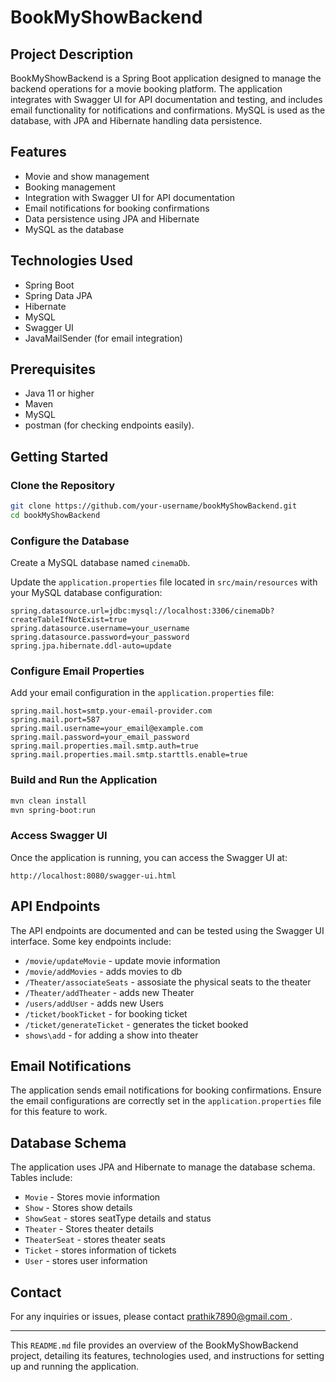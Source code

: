 # BookMyShowBackend

## Project Description

BookMyShowBackend is a Spring Boot application designed to manage the backend operations for a movie booking platform. The application integrates with Swagger UI for API documentation and testing, and includes email functionality for notifications and confirmations. MySQL is used as the database, with JPA and Hibernate handling data persistence.

## Features

- Movie and show management
- Booking management
- Integration with Swagger UI for API documentation
- Email notifications for booking confirmations
- Data persistence using JPA and Hibernate
- MySQL as the database

## Technologies Used

- Spring Boot
- Spring Data JPA
- Hibernate
- MySQL
- Swagger UI
- JavaMailSender (for email integration)

## Prerequisites

- Java 11 or higher
- Maven
- MySQL
- postman (for checking endpoints easily).

## Getting Started

### Clone the Repository

```bash
git clone https://github.com/your-username/bookMyShowBackend.git
cd bookMyShowBackend
```

### Configure the Database

Create a MySQL database named `cinemaDb`.

Update the `application.properties` file located in `src/main/resources` with your MySQL database configuration:

```properties
spring.datasource.url=jdbc:mysql://localhost:3306/cinemaDb?createTableIfNotExist=true
spring.datasource.username=your_username
spring.datasource.password=your_password
spring.jpa.hibernate.ddl-auto=update
```

### Configure Email Properties

Add your email configuration in the `application.properties` file:

```properties
spring.mail.host=smtp.your-email-provider.com 
spring.mail.port=587
spring.mail.username=your_email@example.com
spring.mail.password=your_email_password
spring.mail.properties.mail.smtp.auth=true
spring.mail.properties.mail.smtp.starttls.enable=true
```

### Build and Run the Application

```bash
mvn clean install
mvn spring-boot:run
```

### Access Swagger UI

Once the application is running, you can access the Swagger UI at:

```
http://localhost:8080/swagger-ui.html
```

## API Endpoints

The API endpoints are documented and can be tested using the Swagger UI interface. Some key endpoints include:

- `/movie/updateMovie` - update movie information
- `/movie/addMovies` - adds movies to db
- `/Theater/associateSeats` - assosiate the physical seats to the theater
- `/Theater/addTheater` - adds new Theater
- `/users/addUser` - adds new Users
- `/ticket/bookTicket` - for booking ticket
- `/ticket/generateTicket` - generates the ticket booked
- `shows\add` - for adding a show into theater

## Email Notifications

The application sends email notifications for booking confirmations. Ensure the email configurations are correctly set in the `application.properties` file for this feature to work.

## Database Schema

The application uses JPA and Hibernate to manage the database schema. Tables include:

- `Movie` - Stores movie information
- `Show` - Stores show details
- `ShowSeat` - stores seatType details and status
- `Theater` - Stores theater details
- `TheaterSeat` - stores theater seats
- `Ticket` - stores information of tickets
- `User` - stores user information

## Contact

For any inquiries or issues, please contact [prathik7890@gmail.com ](mailto:prathik7890@gmail.com).

---

This `README.md` file provides an overview of the BookMyShowBackend project, detailing its features, technologies used, and instructions for setting up and running the application.
